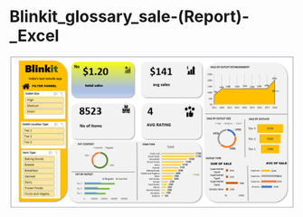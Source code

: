 # Blinkit_glossary_sale-(Report)-_Excel

![alt_img](https://github.com/vaibhav-rokade7/Blinkit_glossary_sale-Repor-_Excelt-/blob/63c6a3daf4269be359e0eb1e9c06fa7c6407ec2c/Screenshot%202025-06-27%20104847.png)
